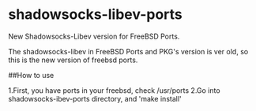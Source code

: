 # shadowsocks-libev-ports
New Shadowsocks-Libev version for FreeBSD Ports.

The shadowsocks-libev in FreeBSD Ports and PKG's version is ver old, so this is the new version of freebsd ports.

##How to use

1.First, you have ports in your freebsd, check /usr/ports
2.Go into shadowsocks-ibev-ports directory, and 'make install'
